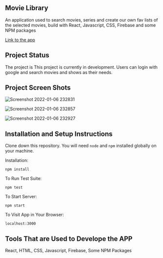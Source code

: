 ## Movie Library

An application used to search movies, series and create our own fav lists of the selected movies, build with React, Javascript, CSS, Firebase and some NPM packages

[Link to the app](https://movie-library-61aa4.web.app/dashboard)

## Project Status

The project is This project is currently in development. Users can login with google and search movies and shows as their needs.

## Project Screen Shots

![Screenshot 2022-01-06 232831](https://user-images.githubusercontent.com/69709410/148429121-9ea014cc-6aa6-4b1d-8d5d-a764eccae598.jpg)

![Screenshot 2022-01-06 232857](https://user-images.githubusercontent.com/69709410/148429146-e4b91b50-94f9-4270-8546-76eef335b04d.jpg)

![Screenshot 2022-01-06 232927](https://user-images.githubusercontent.com/69709410/148429164-14c2522c-6281-4a83-9c5e-eeb849572971.jpg)

## Installation and Setup Instructions

Clone down this repository. You will need `node` and `npm` installed globally on your machine.  

Installation:

`npm install`  

To Run Test Suite:  

`npm test`  

To Start Server:

`npm start`  

To Visit App in Your Browser:

`localhost:3000`  

## Tools That are Used to Develope the APP

React, HTML, CSS, Javascript, Firebase, Some NPM Packages
